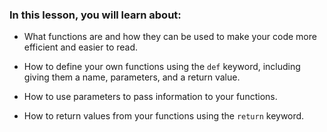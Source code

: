 ### In this lesson, you will learn about:  

- What functions are and how they can be used to make your code more efficient and easier to read. 

- How to define your own functions using the `def` keyword, including giving them a name, parameters, and a return value. 

- How to use parameters to pass information to your functions. 

- How to return values from your functions using the `return` keyword. 
